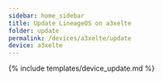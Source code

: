 ```yaml
---
sidebar: home_sidebar
title: Update LineageOS on a3xelte
folder: update
permalink: /devices/a3xelte/update
device: a3xelte
---
```

{% include templates/device_update.md %}

